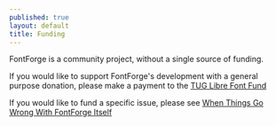 ```yaml
---
published: true
layout: default
title: Funding
---
```


FontForge is a community project, without a single source of funding. 

If you would like to support FontForge's development with a general purpose donation, please make a payment to the [TUG Libre Font Fund](https://www.tug.org/fonts/librefontfund.html)

If you would like to fund a specific issue, please see [When Things Go Wrong With FontForge Itself](http://designwithfontforge.com/en-US/When_Things_Go_Wrong_With_Fontforge_Itself.html)
